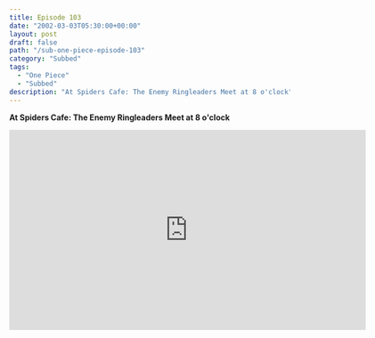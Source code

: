 ```yaml
---
title: Episode 103
date: "2002-03-03T05:30:00+00:00"
layout: post
draft: false
path: "/sub-one-piece-episode-103"
category: "Subbed"
tags:
  - "One Piece"
  - "Subbed"
description: "At Spiders Cafe: The Enemy Ringleaders Meet at 8 o'clock"
---
```


**At Spiders Cafe: The Enemy Ringleaders Meet at 8 o'clock**

<iframe width="640" height="360" src="https://www.rapidvideo.com/e/FXOQWVBRST" frameborder="0" marginwidth=0 marginheight=0 scrolling=no allowfullscreen></iframe>

